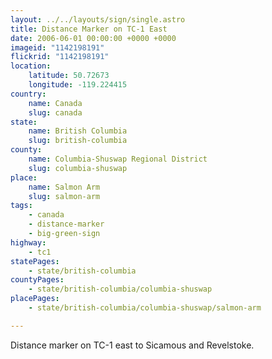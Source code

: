 ```yaml
---
layout: ../../layouts/sign/single.astro
title: Distance Marker on TC-1 East
date: 2006-06-01 00:00:00 +0000 +0000
imageid: "1142198191"
flickrid: "1142198191"
location:
    latitude: 50.72673
    longitude: -119.224415
country:
    name: Canada
    slug: canada
state:
    name: British Columbia
    slug: british-columbia
county:
    name: Columbia-Shuswap Regional District
    slug: columbia-shuswap
place:
    name: Salmon Arm
    slug: salmon-arm
tags:
    - canada
    - distance-marker
    - big-green-sign
highway:
    - tc1
statePages:
    - state/british-columbia
countyPages:
    - state/british-columbia/columbia-shuswap
placePages:
    - state/british-columbia/columbia-shuswap/salmon-arm

---
```

Distance marker on TC-1 east to Sicamous and Revelstoke.